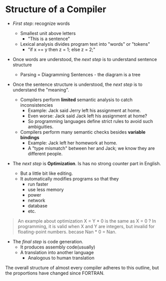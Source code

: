 # Structure of a Compiler

- *First step*: recognize words
  - Smallest unit above letters
    - "This is a sentence"
  - Lexical analysis divides program text into "words" or "tokens"
    - "if x == y then z = 1; else z = 2;"

- Once words are understood, the *next step* is to understand sentence structure
  - Parsing = Diagramming Sentences - the diagram is a tree
  
- Once the sentence structure is understood, the *next step* is to understand the "meaning".
  - Compilers perform **limited** semantic analysis to catch inconsistencies
    - Example: Jack said Jerry left his assignment at home.
    - Even worse: Jack said Jack left his assignment at home?
    - So programming languages define strict rules to avoid such ambiguities.
  - Compilers perform many semantic checks besides **variable bindings**
    - Example: Jack left her homework at home.
    - A "type mismatch" between her and Jack; we know they are different people.
    
- The *next step* is **Optimization**. Is has no strong counter part in English.
  - But a little bit like editing.
  - It automatically modifies programs so that they
    - run faster
    - use less memory
    - power
    - network
    - database
    - etc.

> An example about optimization
> X = Y * 0 is the same as X = 0 ?
> In programming, it is valid when X and Y are integers, but invalid for floating-point numbers.
> becase Nan * 0 = Nan.


- The *final step* is code generation.
  - It produces assembly code(usually)
  - A translation into another language
    - Analogous to human translation

The overall structure of almost every compiler adheres to this outline, but the proportions have
changed since FORTRAN.  
